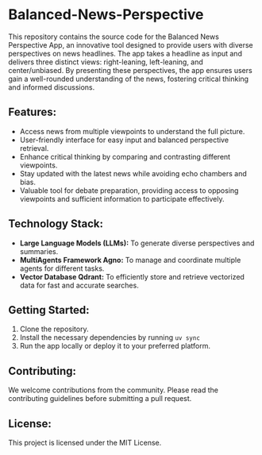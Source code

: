 # Balanced-News-Perspective

This repository contains the source code for the Balanced News Perspective App, an innovative tool designed to provide users with diverse perspectives on news headlines. The app takes a headline as input and delivers three distinct views: right-leaning, left-leaning, and center/unbiased. By presenting these perspectives, the app ensures users gain a well-rounded understanding of the news, fostering critical thinking and informed discussions.

## Features:
- Access news from multiple viewpoints to understand the full picture.
- User-friendly interface for easy input and balanced perspective retrieval.
- Enhance critical thinking by comparing and contrasting different viewpoints.
- Stay updated with the latest news while avoiding echo chambers and bias.
- Valuable tool for debate preparation, providing access to opposing viewpoints and sufficient information to participate effectively.

## Technology Stack:
- **Large Language Models (LLMs):** To generate diverse perspectives and summaries.
- **MultiAgents Framework Agno:** To manage and coordinate multiple agents for different tasks.
- **Vector Database Qdrant:** To efficiently store and retrieve vectorized data for fast and accurate searches.
  
## Getting Started:
1. Clone the repository.
2. Install the necessary dependencies by running `uv sync`
3. Run the app locally or deploy it to your preferred platform.

## Contributing:
We welcome contributions from the community. Please read the contributing guidelines before submitting a pull request.

## License:
This project is licensed under the MIT License.
